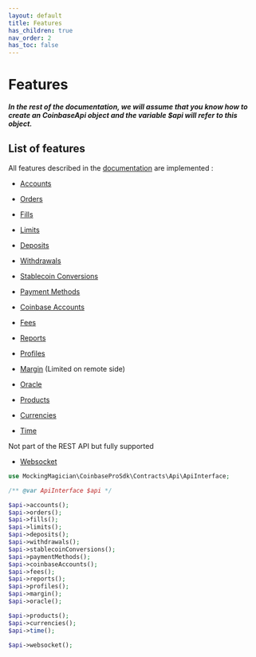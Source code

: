 ```yaml
---
layout: default
title: Features
has_children: true
nav_order: 2
has_toc: false
---
```


# Features

***In the rest of the documentation, we will assume that you know how to create an CoinbaseApi object and the variable $api will refer to this object.***

## List of features

All features described in the [documentation](https://docs.pro.coinbase.com) are implemented :

- [Accounts](./accounts.md)
- [Orders](./orders.md)
- [Fills](./fills.md)
- [Limits](./limits.md)
- [Deposits](./deposits.md)
- [Withdrawals](./withdrawals.md)
- [Stablecoin Conversions](./stablecoin-conversions.md)
- [Payment Methods](./payment-methods.md)
- [Coinbase Accounts](./coinbase-accounts.md)
- [Fees](./fees.md)
- [Reports](./reports.md)
- [Profiles](./profiles.md)
- [Margin](./margin.md) (Limited on remote side)
- [Oracle](./oracle.md)
  
- [Products](./products.md)
- [Currencies](./currencies.md)
- [Time](./time.md)
  
Not part of the REST API but fully supported

- [Websocket](./websocket.md)

```php
use MockingMagician\CoinbaseProSdk\Contracts\Api\ApiInterface;

/** @var ApiInterface $api */

$api->accounts();
$api->orders();
$api->fills();
$api->limits();
$api->deposits();
$api->withdrawals();
$api->stablecoinConversions();
$api->paymentMethods();
$api->coinbaseAccounts();
$api->fees();
$api->reports();
$api->profiles();
$api->margin();
$api->oracle();

$api->products();
$api->currencies();
$api->time();

$api->websocket();
```
